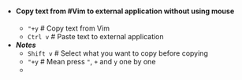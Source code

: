 - #### Copy text from #Vim to external application without using mouse
	- `"+y` # Copy text from Vim
	- `Ctrl v` # Paste text to external application
- ***Notes***
	- `Shift v` # Select what you want to copy before copying
	- `"+y` # Mean press `"`, `+` and `y` one by one
	-